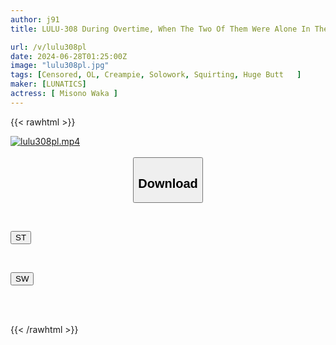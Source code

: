 ```yaml
---
author: j91
title: LULU-308 During Overtime, When The Two Of Them Were Alone In The Office, The Strict 30-something, Virginal, Tight-pantsed Female Boss Couldn't Resist The Unaware Big-assed Temptations Of The Young Subordinate, So He Immediately Fucked Her And Came Inside Her. It Was The First Time In Years That She Had Had Vaginal Penetration, And She Immediately Cummed And Squirted. Waka Misono

url: /v/lulu308pl
date: 2024-06-28T01:25:00Z
image: "lulu308pl.jpg"
tags: [Censored, OL, Creampie, Solowork, Squirting, Huge Butt	]
maker: [LUNATICS]
actress: [ Misono Waka ]
---
```



{{< rawhtml >}}

<div class="video" data-videoid="pD4OoAvpvkUrkYw">
    <a href="javascript:;">
        <img src="/v/lulu308pl/lulu308pl.jpg" width="WIDTH" height="HEIGHT" alt="lulu308pl.mp4" loading="lazy">
    </a>
</div>

<script type="text/javascript" src="https://j91.asia/asset/on-demand-st.js"></script>

<br>
  <link rel="stylesheet" href="https://j91.asia/asset/bs5.css">
  
  <center>
  <button class="btn btn-primary" type="button" data-bs-toggle="collapse" data-bs-target=".multi-collapse" aria-expanded="false" aria-controls="multiCollapseExample1 multiCollapseExample2"><h2>Download</h2></button></center>
</p>
<div class="row">
  <div class="col">
    <div class="collapse multi-collapse" id="multiCollapseExample1">
      <div class="card card-body">
	      	      <br>
<div class="buttons">  
<p><a href="/v/lulu308pl/st.html" target="_blank"><button class="btn-hover color-3"><i class="fa fa-download"></i> ST</button></a></p></div>
    </div>
  </div>
</div>
  <div class="col">
    <div class="collapse multi-collapse" id="multiCollapseExample2">
      <div class="card card-body">
	      <br>
<div class="buttons">
<p><a href="/v/lulu308pl/sw.html" target="_blank"><button class="btn-hover color-2"><i class="fa fa-download"></i> SW</button></a></p></div>
<br><br>
      </div>
    </div>
  </div>
</div>

{{< /rawhtml >}}